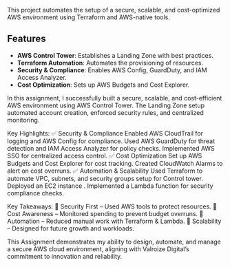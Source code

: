 This project automates the setup of a secure, scalable, and cost-optimized AWS environment using Terraform and AWS-native tools.

## Features
- **AWS Control Tower**: Establishes a Landing Zone with best practices.
- **Terraform Automation**: Automates the provisioning of resources.
- **Security & Compliance**: Enables AWS Config, GuardDuty, and IAM Access Analyzer.
- **Cost Optimization**: Sets up AWS Budgets and Cost Explorer.

In this assignment, I successfully built a secure, scalable, and cost-efficient AWS environment using AWS Control Tower. The Landing Zone setup automated account creation, enforced security rules, and centralized monitoring.

Key Highlights:
✅ Security & Compliance
Enabled AWS CloudTrail for logging and AWS Config for compliance.
Used AWS GuardDuty for threat detection and IAM Access Analyzer for policy checks.
Implemented AWS SSO for centralized access control.
✅ Cost Optimization
Set up AWS Budgets and Cost Explorer for cost tracking.
Created CloudWatch Alarms to alert on cost overruns.
✅ Automation & Scalability
Used Terraform to automate VPC, subnets, and security groups setup for Control tower.
Deployed an EC2 instance .
Implemented a Lambda function for security compliance checks.


Key Takeaways:
🔹 Security First – Used AWS tools to protect resources.
🔹 Cost Awareness – Monitored spending to prevent budget overruns.
🔹 Automation – Reduced manual work with Terraform & Lambda.
🔹 Scalability – Designed for future growth and workloads.

This Assignment demonstrates my ability to design, automate, and manage a secure AWS cloud environment, aligning with Valroize Digital’s commitment to innovation and reliability.

